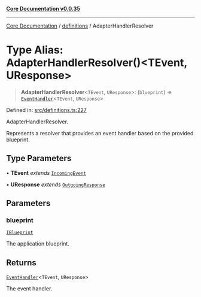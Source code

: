 [**Core Documentation v0.0.35**](../../README.md)

***

[Core Documentation](../../modules.md) / [definitions](../README.md) / AdapterHandlerResolver

# Type Alias: AdapterHandlerResolver()\<TEvent, UResponse\>

> **AdapterHandlerResolver**\<`TEvent`, `UResponse`\>: (`blueprint`) => [`EventHandler`](EventHandler.md)\<`TEvent`, `UResponse`\>

Defined in: [src/definitions.ts:227](https://github.com/stonemjs/core/blob/83759020101bdf94fc7c7a0d8609e63689d57c0f/src/definitions.ts#L227)

AdapterHandlerResolver.

Represents a resolver that provides an event handler based on the provided blueprint.

## Type Parameters

• **TEvent** *extends* [`IncomingEvent`](../../events/IncomingEvent/classes/IncomingEvent.md)

• **UResponse** *extends* [`OutgoingResponse`](../../events/OutgoingResponse/classes/OutgoingResponse.md)

## Parameters

### blueprint

[`IBlueprint`](IBlueprint.md)

The application blueprint.

## Returns

[`EventHandler`](EventHandler.md)\<`TEvent`, `UResponse`\>

The event handler.
